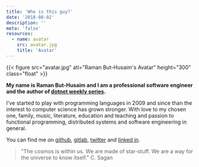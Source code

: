 ```yaml
---
title: 'Who is this guy?'
date: '2018-08-02'
description: ''
meta: 'false'
resources:
  - name: avatar
    src: avatar.jpg
    title: 'Avatar'
---
```


{{< figure src="avatar.jpg" atl="Raman But-Husaim's Avatar" height="300" class="float" >}}

**My name is Raman But-Husaim and I am a professional software engineer and the author of [dotnet weekly series](https://dotnetweekly.gitbook.io/weekly/).**

I've started to play with programming languages in 2009 and since than the interest to computer science has grown stronger. With love to my chosen one, family, music, literature, education and teaching and passion to functional programming, distributed systems and software engineering in general.

You can find me on [github](https://github.com/RamanBut-Husaim), [gitlab](https://gitlab.com/Rakkattakka), [twitter](https://twitter.com/rakkattakka) and [linked in](https://www.linkedin.com/in/raman-b-208093ab/).

> "The cosmos is within us. We are made of star-stuff. We are a way for the universe to know itself." C. Sagan
